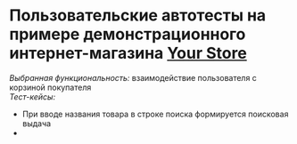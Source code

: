 # Пользовательские автотесты на примере демонстрационного интернет-магазина [Your Store](https://github.com/Anaiya798/Skillfactory/edit/main/README.md)
*Выбранная функциональность:* взаимодействие пользователя с корзиной покупателя  
*Тест-кейсы:*
* При вводе названия товара в строке поиска формируется поисковая выдача
* 
